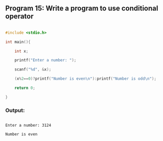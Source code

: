 ## Program 15: Write a program to use conditional operator

```c 

#include <stdio.h>

int main(){

    int x;

    printf("Enter a number: ");

    scanf("%d", &x);

    (x%2==0)?printf("Number is even\n"):printf("Number is odd\n");

    return 0;

}

```

### Output:

```

Enter a number: 3124

Number is even

```

